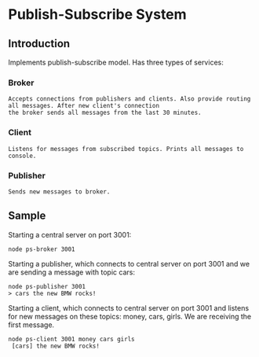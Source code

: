 # Publish-Subscribe System

## Introduction

Implements publish-subscribe model. Has three types of services:

### Broker

	Accepts connections from publishers and clients. Also provide routing all messages. After new client's connection
	the broker sends all messages from the last 30 minutes.

### Client

	Listens for messages from subscribed topics. Prints all messages to console.

### Publisher

	Sends new messages to broker.

## Sample

Starting a central server on port 3001:

```
node ps-broker 3001
```

Starting a publisher, which connects to central server on port 3001 and we are sending a message with topic cars:

```
node ps-publisher 3001
> cars the new BMW rocks!
```

Starting a client, which connects to central server on port 3001 and listens for new messages on these topics: money, cars, girls. 
We are receiving the first message.

```
node ps-client 3001 money cars girls
 [cars] the new BMW rocks!
```